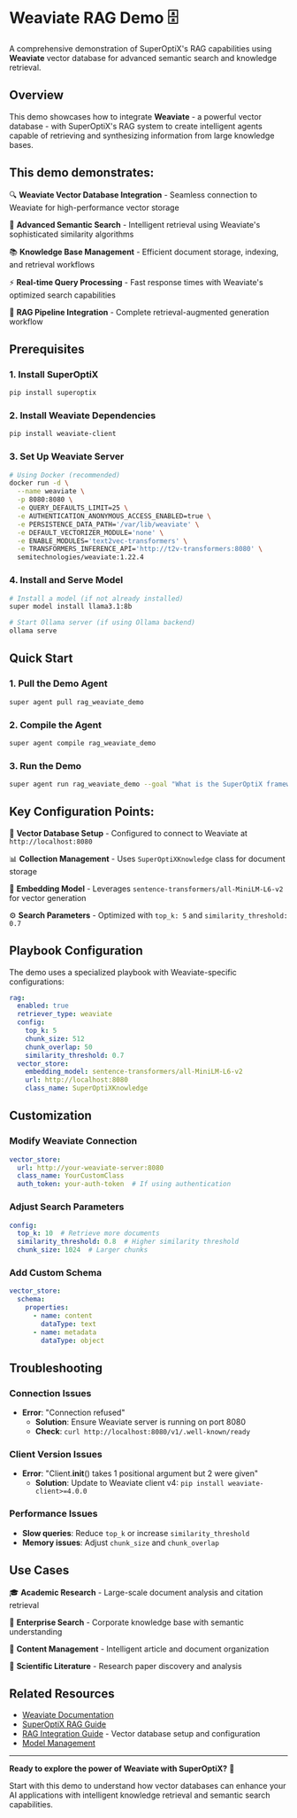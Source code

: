 # Weaviate RAG Demo 🗄️

A comprehensive demonstration of SuperOptiX's RAG capabilities using **Weaviate** vector database for advanced semantic search and knowledge retrieval.

## Overview

This demo showcases how to integrate **Weaviate** - a powerful vector database - with SuperOptiX's RAG system to create intelligent agents capable of retrieving and synthesizing information from large knowledge bases.

## This demo demonstrates:

🔍 **Weaviate Vector Database Integration** - Seamless connection to Weaviate for high-performance vector storage

🧠 **Advanced Semantic Search** - Intelligent retrieval using Weaviate's sophisticated similarity algorithms

📚 **Knowledge Base Management** - Efficient document storage, indexing, and retrieval workflows

⚡ **Real-time Query Processing** - Fast response times with Weaviate's optimized search capabilities

🔄 **RAG Pipeline Integration** - Complete retrieval-augmented generation workflow

## Prerequisites

### 1. Install SuperOptiX
```bash
pip install superoptix
```

### 2. Install Weaviate Dependencies
```bash
pip install weaviate-client
```

### 3. Set Up Weaviate Server
```bash
# Using Docker (recommended)
docker run -d \
  --name weaviate \
  -p 8080:8080 \
  -e QUERY_DEFAULTS_LIMIT=25 \
  -e AUTHENTICATION_ANONYMOUS_ACCESS_ENABLED=true \
  -e PERSISTENCE_DATA_PATH='/var/lib/weaviate' \
  -e DEFAULT_VECTORIZER_MODULE='none' \
  -e ENABLE_MODULES='text2vec-transformers' \
  -e TRANSFORMERS_INFERENCE_API='http://t2v-transformers:8080' \
  semitechnologies/weaviate:1.22.4
```

### 4. Install and Serve Model
```bash
# Install a model (if not already installed)
super model install llama3.1:8b

# Start Ollama server (if using Ollama backend)
ollama serve
```

## Quick Start

### 1. Pull the Demo Agent
```bash
super agent pull rag_weaviate_demo
```

### 2. Compile the Agent
```bash
super agent compile rag_weaviate_demo
```

### 3. Run the Demo
```bash
super agent run rag_weaviate_demo --goal "What is the SuperOptiX framework and its key features?"
```

## Key Configuration Points:

🔧 **Vector Database Setup** - Configured to connect to Weaviate at `http://localhost:8080`

📊 **Collection Management** - Uses `SuperOptiXKnowledge` class for document storage

🎯 **Embedding Model** - Leverages `sentence-transformers/all-MiniLM-L6-v2` for vector generation

⚙️ **Search Parameters** - Optimized with `top_k: 5` and `similarity_threshold: 0.7`

## Playbook Configuration

The demo uses a specialized playbook with Weaviate-specific configurations:

```yaml
rag:
  enabled: true
  retriever_type: weaviate
  config:
    top_k: 5
    chunk_size: 512
    chunk_overlap: 50
    similarity_threshold: 0.7
  vector_store:
    embedding_model: sentence-transformers/all-MiniLM-L6-v2
    url: http://localhost:8080
    class_name: SuperOptiXKnowledge
```

## Customization

### Modify Weaviate Connection
```yaml
vector_store:
  url: http://your-weaviate-server:8080
  class_name: YourCustomClass
  auth_token: your-auth-token  # If using authentication
```

### Adjust Search Parameters
```yaml
config:
  top_k: 10  # Retrieve more documents
  similarity_threshold: 0.8  # Higher similarity threshold
  chunk_size: 1024  # Larger chunks
```

### Add Custom Schema
```yaml
vector_store:
  schema:
    properties:
      - name: content
        dataType: text
      - name: metadata
        dataType: object
```

## Troubleshooting

### Connection Issues
- **Error**: "Connection refused"
  - **Solution**: Ensure Weaviate server is running on port 8080
  - **Check**: `curl http://localhost:8080/v1/.well-known/ready`

### Client Version Issues
- **Error**: "Client.__init__() takes 1 positional argument but 2 were given"
  - **Solution**: Update to Weaviate client v4: `pip install weaviate-client>=4.0.0`

### Performance Issues
- **Slow queries**: Reduce `top_k` or increase `similarity_threshold`
- **Memory issues**: Adjust `chunk_size` and `chunk_overlap`

## Use Cases

🎓 **Academic Research** - Large-scale document analysis and citation retrieval

🏢 **Enterprise Search** - Corporate knowledge base with semantic understanding

📰 **Content Management** - Intelligent article and document organization

🔬 **Scientific Literature** - Research paper discovery and analysis

## Related Resources

- [Weaviate Documentation](https://weaviate.io/developers/weaviate)
- [SuperOptiX RAG Guide](../guides/rag.md)
- [RAG Integration Guide](../guides/rag.md) - Vector database setup and configuration
- [Model Management](../guides/model-management.md)

---

**Ready to explore the power of Weaviate with SuperOptiX?** 🚀

Start with this demo to understand how vector databases can enhance your AI applications with intelligent knowledge retrieval and semantic search capabilities. 